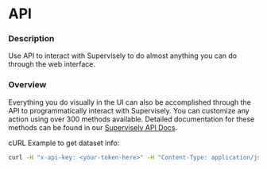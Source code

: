 # API

### Description

Use API to interact with Supervisely to do almost anything you can do through the web interface.

### Overview

Everything you do visually in the UI can also be accomplished through the API to programmatically interact with Supervisely. You can customize any action using over 300 methods available. Detailed documentation for these methods can be found in our <a href="https://api.docs.supervisely.com/" target="_blank">Supervisely API Docs</a>.

cURL Example to get dataset info:

```bash
curl -H "x-api-key: <your-token-here>" -H "Content-Type: application/json" --data '{"id": <your-dataset-id>}' https://app.supervisely.com/public/api/v3/datasets.info
```
